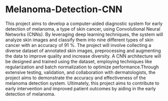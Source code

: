 # Melanoma-Detection-CNN
This project aims to develop a computer-aided diagnostic system for early detection of melanoma, a type of skin cancer, using Convolutional Neural Networks (CNNs). By leveraging deep learning techniques, the system will analyze skin images and classify them into nine different types of skin cancer with an accuracy of 91 %. The project will involve collecting a diverse dataset of annotated skin images, preprocessing and augmenting the data to improve quality and increase diversity. A CNN architecture will be designed and trained using the dataset, employing techniques like regularization and batch normalization to optimize performance.Through extensive testing, validation, and collaboration with dermatologists, the project aims to demonstrate the accuracy and effectiveness of the melanoma detection system. Ultimately, this project aims to contribute to early intervention and improved patient outcomes by aiding in the early detection of melanoma.
